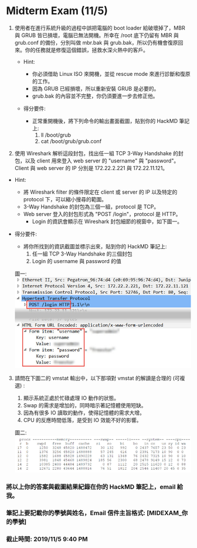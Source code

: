 # Midterm Exam (11/5)

1. 使用者在進行系統升級的過程中誤把電腦的 boot loader 給破壞掉了，MBR 與 GRUB 皆已損壞，電腦已無法開機。所幸在 /root 底下仍留有 MBR 與 grub.conf 的備份，分別叫做 mbr.bak 與 grub.bak，所以仍有機會復原回來。你的任務就是修復這個錯誤，拯救水深火熱中的客戶。
   
   - Hint:
     - 你必須借助 Linux ISO 來開機，並從 rescue mode 來進行診斷和復原的工作。
     - 因為 GRUB 已經損壞，所以重新安裝 GRUB 是必要的。
     - grub.bak 的內容並不完整，你仍須要進一步去修正他。

   - 得分要件:
     - 正常重開機後，將下列命令的輸出畫面截圖，貼到你的 HackMD 筆記上:
       1. ll /boot/grub
       2. cat /boot/grub/grub.conf
   
2. 使用 Wireshark 解析這段封包，找出任一組 TCP 3-Way Handshake 的封包，以及 client 用來登入 web server 的 "username" 與 "password"。Client 與 web server 的 IP 分別是 172.22.2.221 與 172.22.11.121。

  - Hint:
    - 將 Wireshark filter 的條件限定在 client 或 server 的 IP 以及特定的 protocol 下，可以縮小搜尋的範圍。
    - 3-Way Handshake 的封包為三個一組，protocol 是 TCP。
    - Web server 登入的封包形式為 "POST /login"，protocol 是 HTTP。
      - Login 的資訊會顯示在 Wireshark 封包細節的視窗中，如下圖一。

  - 得分要件:
    - 將你所找到的資訊截圖並標示出來，貼到你的 HackMD 筆記上:
      1.  任一組 TCP 3-Way Handshake 的三個封包
      2.  Login 的 username 與 password 的值

    圖一:
    ![](fig/wireshark-http.jpg)

3.  請問在下圖二的 vmstat 輸出中，以下那項對 vmstat 的解讀是合理的 (可複選) :
    1.  顯示系統正處於忙碌處理 IO 動作的狀態。
    2.  Swap 的需求是增加的，同時暗示著記憶體使用短缺。
    3.  因為有很多 IO 讀取的動作，使得記憶體的需求大增。
    4.  CPU 的反應時間低落，是受到 IO 效能不好的影響。

    圖二:
    ![](fig/vmstat-ex.jpg)

 ### 將以上你的答案與截圖結果紀錄在你的 HackMD 筆記上，email 給我。 
 ### 筆記上要記載你的學號與姓名，Email 信件主旨格式: [MIDEXAM_你的學號]
 ### 截止時間: 2019/11/5 9:40 PM
